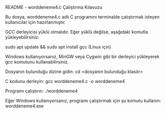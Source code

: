 README - worddeneme4.c Çalıştırma Kılavuzu

Bu dosya, worddeneme4.c adlı C programını terminalde çalıştırmak isteyen kullanıcılar için hazırlanmıştır.

GCC derleyicisi yüklü olmalıdır. Eğer yüklü değilse, aşağıdaki komutla yükleyebilirsiniz:

sudo apt update && sudo apt install gcc
(Linux için)

Windows kullanıyorsanız, MinGW veya Cygwin gibi bir derleyici yükleyerek gcc komutunu kullanabilirsiniz.

Dosyanın bulunduğu dizine gidin:
cd <dosyanın bulunduğu klasör>

C kodunu derleyin:
gcc worddeneme4.c -o worddeneme4

Programı çalıştırın:
./worddeneme4

Eğer Windows kullanıyorsanız, programı çalıştırmak için şu komutu kullanın:
worddeneme4.exe
